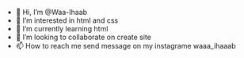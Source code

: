 - 👋 Hi, I’m @Waa-Ihaab
- 👀 I’m interested in html and css
- 🌱 I’m currently learning html
- 💞️ I’m looking to collaborate on create site
- 📫 How to reach me send message on my instagrame 
waaa_ihaaab

<!---
Waa-Ihaab/Waa-Ihaab is a ✨ special ✨ repository because its `README.md` (this file) appears on your GitHub profile.
You can click the Preview link to take a look at your changes.
--->
